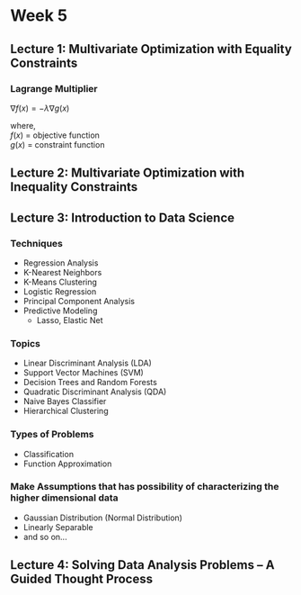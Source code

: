 # Week 5

## Lecture 1: Multivariate Optimization with Equality Constraints

### Lagrange Multiplier

$∇f(x) = - λ ∇g(x)$

where,  
$f(x)$ = objective function  
$g(x)$ = constraint function

## Lecture 2: Multivariate Optimization with Inequality Constraints

## Lecture 3: Introduction to Data Science

### Techniques

- Regression Analysis
- K-Nearest Neighbors
- K-Means Clustering
- Logistic Regression
- Principal Component Analysis
- Predictive Modeling
  - Lasso, Elastic Net

### Topics

- Linear Discriminant Analysis (LDA)
- Support Vector Machines (SVM)
- Decision Trees and Random Forests
- Quadratic Discriminant Analysis (QDA)
- Naive Bayes Classifier
- Hierarchical Clustering

### Types of Problems

- Classification
- Function Approximation

### Make Assumptions that has possibility of characterizing the higher dimensional data

- Gaussian Distribution (Normal Distribution)
- Linearly Separable
- and so on...

## Lecture 4: Solving Data Analysis Problems – A Guided Thought Process
